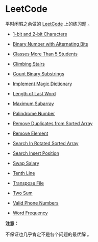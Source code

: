 # LeetCode

平时闲暇之余做的 [LeetCode](https://leetcode.com/) 上的练习题 。

* [1-bit and 2-bit Characters](./1-bit-and-2-bit-characters/1-bit_and_2-bit_characters.md)

* [Binary Number with Alternating Bits](./binary-number-with-alternating-bits/binary_number_with_alternating_bits.md)

* [Classes More Than 5 Students](./classes-more-than-5-students/classes_more_than_5_students.md)

* [Climbing Stairs](./climbing-stairs/climbing_stairs.md)

* [Count Binary Substrings](./count-binary-substrings/count_binary_substrings.md)

* [Implement Magic Dictionary](./implement-magic-dictionary/implement_magic_dictionary.md)

* [Length of Last Word](./length-of-last-word/length_of_last_word.md)

* [Maximum Subarray](./maximum-subarray/maximum_subarray.md)

* [Palindrome Number](./palindrome-number/palindrome_number.md)

* [Remove Duplicates from Sorted Array](./remove-duplicates-from-sorted-array/remove_duplicates_from_sorted_array.md)

* [Remove Element](./remove-element/remove_element.md)

* [Search In Rotated Sorted Array](./search-in-rotated-sorted-array/search_in_rotated_sorted_array.md)

* [Search Insert Position](./search-insert-position/search_insert_position.md)

* [Swap Salary](./swap-salary/swap_salary.md)

* [Tenth Line](./tenth-line/tenth_line.md)

* [Transpose File](./transpose-file/transpose_file.md)

* [Two Sum](./two-sum/two_sum.md)

* [Valid Phone Numbers](./valid-phone-numbers/valid_phone_numbers.md)

* [Word Frequency](./word-frequency/word_frequency.md)

**注意：**

不保证也几乎肯定不是各个问题的最优解 。
